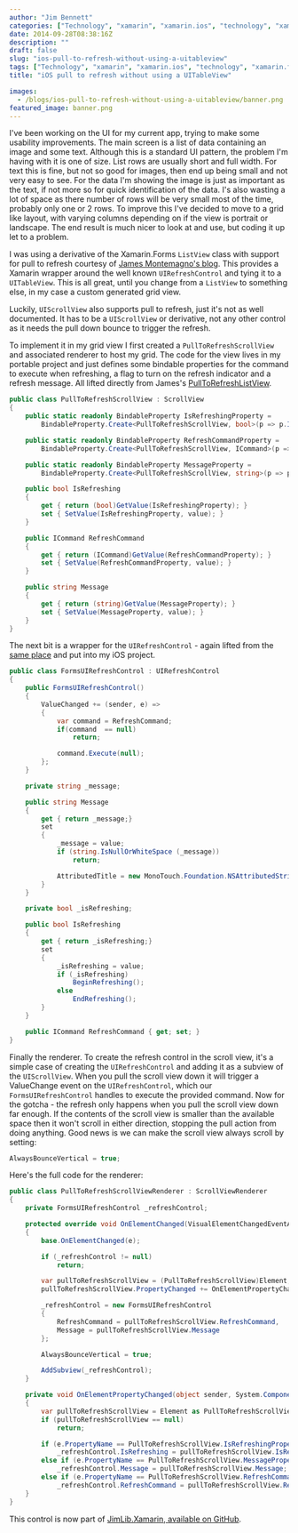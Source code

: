 ```yaml
---
author: "Jim Bennett"
categories: ["Technology", "xamarin", "xamarin.ios", "technology", "xamarin.forms", "jimlib.xamarin", "pull to refresh", "scrollview"]
date: 2014-09-28T08:38:16Z
description: ""
draft: false
slug: "ios-pull-to-refresh-without-using-a-uitableview"
tags: ["Technology", "xamarin", "xamarin.ios", "technology", "xamarin.forms", "jimlib.xamarin", "pull to refresh", "scrollview"]
title: "iOS pull to refresh without using a UITableView"

images:
  - /blogs/ios-pull-to-refresh-without-using-a-uitableview/banner.png
featured_image: banner.png
---
```



I've been working on the UI for my current app, trying to make some usability improvements.  The main screen is a list of data containing an image and some text.  Although this is a standard UI pattern, the problem I'm having with it is one of size.  List rows are usually short and full width.  For text this is fine, but not so good for images, then end up being small and not very easy to see.  For the data I'm showing the image is just as important as the text, if not more so for quick identification of the data.  I's also wasting a lot of space as there number of rows will be very small most of the time, probably only one or 2 rows.
To improve this I've decided to move to a grid like layout, with varying columns depending on if the view is portrait or landscape.  The end result is much nicer to look at and use, but coding it up let to a problem.

I was using a derivative of the Xamarin.Forms `ListView` class with support for pull to refresh courtesy of [James Montemagno's blog](http://motzcod.es/post/87917979362/pull-to-refresh-for-xamarin-forms-ios).  This provides a Xamarin wrapper around the well known `UIRefreshControl` and tying it to a `UITableView`.
This is all great, until you change from a `ListView` to something else, in my case a custom generated grid view.

Luckily, `UIScrollView` also supports pull to refresh, just it's not as well documented.  It has to be a `UIScrollView` or derivative, not any other control as it needs the pull down bounce to trigger the refresh.

To implement it in my grid view I first created a `PullToRefreshScrollView` and associated renderer to host my grid.
The code for the view lives in my portable project and just defines some bindable properties for the command to execute when refreshing, a flag to turn on the refresh indicator and a refresh message.  All lifted directly from James's [PullToRefreshListView](https://github.com/jamesmontemagno/Xamarin.Forms-PullToRefreshListView/blob/master/PullToRefresh/PullToRefreshListView.cs).

```cs
public class PullToRefreshScrollView : ScrollView
{
    public static readonly BindableProperty IsRefreshingProperty =
        BindableProperty.Create<PullToRefreshScrollView, bool>(p => p.IsRefreshing, false);

    public static readonly BindableProperty RefreshCommandProperty =
        BindableProperty.Create<PullToRefreshScrollView, ICommand>(p => p.RefreshCommand, null);

    public static readonly BindableProperty MessageProperty =
        BindableProperty.Create<PullToRefreshScrollView, string>(p => p.Message, string.Empty);

    public bool IsRefreshing
    {
        get { return (bool)GetValue(IsRefreshingProperty); }
        set { SetValue(IsRefreshingProperty, value); }
    }

    public ICommand RefreshCommand
    {
        get { return (ICommand)GetValue(RefreshCommandProperty); }
        set { SetValue(RefreshCommandProperty, value); }
    }

    public string Message
    {
        get { return (string)GetValue(MessageProperty); }
        set { SetValue(MessageProperty, value); }
    }
}
```

The next bit is a wrapper for the `UIRefreshControl` - again lifted from the [same place](https://github.com/jamesmontemagno/Xamarin.Forms-PullToRefreshListView/blob/master/iOS/Renderers/FormsUIRefreshControl.cs) and put into my iOS project.

```cs
public class FormsUIRefreshControl : UIRefreshControl
{
	public FormsUIRefreshControl()
	{
		ValueChanged += (sender, e) => 
		{
			var command = RefreshCommand;
			if(command  == null)
				return;

			command.Execute(null);
		};
	}

	private string _message;

	public string Message 
	{ 
		get { return _message;}
		set 
		{ 
			_message = value;
			if (string.IsNullOrWhiteSpace (_message))
				return;

			AttributedTitle = new MonoTouch.Foundation.NSAttributedString(_message);
		}
	}

	private bool _isRefreshing;

	public bool IsRefreshing
	{
		get { return _isRefreshing;}
		set
		{ 
			_isRefreshing = value; 
			if (_isRefreshing)
				BeginRefreshing();
			else
				EndRefreshing();
		}
	}

    public ICommand RefreshCommand { get; set; }
}
```

Finally the renderer.  To create the refresh control in the scroll view, it's a simple case of creating the `UIRefreshControl` and adding it as a subview of the `UIScrollView`.  When you pull the scroll view down it will trigger a ValueChange event on the `UIRefreshControl`, which our `FormsUIRefreshControl` handles to execute the provided command.
Now for the gotcha - the refresh only happens when you pull the scroll view down far enough.  If the contents of the scroll view is smaller than the available space then it won't scroll in either direction, stopping the pull action from doing anything.  Good news is we can make the scroll view always scroll by setting:
```cs
AlwaysBounceVertical = true;
```

Here's the full code for the renderer:
```cs
public class PullToRefreshScrollViewRenderer : ScrollViewRenderer
{
    private FormsUIRefreshControl _refreshControl;

    protected override void OnElementChanged(VisualElementChangedEventArgs e)
    {
        base.OnElementChanged(e);

        if (_refreshControl != null)
            return;

        var pullToRefreshScrollView = (PullToRefreshScrollView)Element;
        pullToRefreshScrollView.PropertyChanged += OnElementPropertyChanged;

        _refreshControl = new FormsUIRefreshControl
        {
            RefreshCommand = pullToRefreshScrollView.RefreshCommand,
            Message = pullToRefreshScrollView.Message
        };

        AlwaysBounceVertical = true;

        AddSubview(_refreshControl);
    }

    private void OnElementPropertyChanged(object sender, System.ComponentModel.PropertyChangedEventArgs e)
    {
        var pullToRefreshScrollView = Element as PullToRefreshScrollView;
        if (pullToRefreshScrollView == null)
            return;

        if (e.PropertyName == PullToRefreshScrollView.IsRefreshingProperty.PropertyName)
            _refreshControl.IsRefreshing = pullToRefreshScrollView.IsRefreshing;
        else if (e.PropertyName == PullToRefreshScrollView.MessageProperty.PropertyName)
            _refreshControl.Message = pullToRefreshScrollView.Message;
        else if (e.PropertyName == PullToRefreshScrollView.RefreshCommandProperty.PropertyName)
            _refreshControl.RefreshCommand = pullToRefreshScrollView.RefreshCommand;
    }
}
```

This control is now part of [JimLib.Xamarin, available on GitHub](Xamarin).

